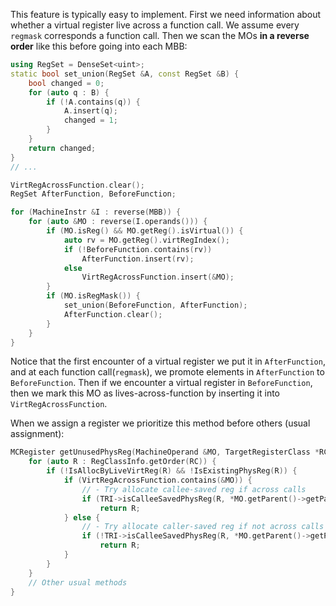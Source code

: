 This feature is typically easy to implement.
First we need information about whether a virtual register live across a function call.
We assume every `regmask` corresponds a function call. Then we scan the MOs **in a reverse order** like this before going into each MBB:

```c++
using RegSet = DenseSet<uint>;
static bool set_union(RegSet &A, const RegSet &B) {
    bool changed = 0;
    for (auto q : B) {
        if (!A.contains(q)) {
            A.insert(q);
            changed = 1;
        }
    }
    return changed;
}
// ...

VirtRegAcrossFunction.clear();
RegSet AfterFunction, BeforeFunction;

for (MachineInstr &I : reverse(MBB)) {
    for (auto &MO : reverse(I.operands())) {
        if (MO.isReg() && MO.getReg().isVirtual()) {
            auto rv = MO.getReg().virtRegIndex();
            if (!BeforeFunction.contains(rv))
                AfterFunction.insert(rv);
            else
                VirtRegAcrossFunction.insert(&MO);
        }
        if (MO.isRegMask()) {
            set_union(BeforeFunction, AfterFunction);
            AfterFunction.clear();
        }
    }
}
```

Notice that the first encounter of a virtual register we put it in `AfterFunction`, and at each function call(`regmask`), we promote elements in `AfterFunction` to `BeforeFunction`. Then if we encounter a virtual register in `BeforeFunction`, then we mark this MO as lives-across-function by inserting it into `VirtRegAcrossFunction`.

When we assign a register we prioritize this method before others (usual assignment):
```c++
MCRegister getUnusedPhysReg(MachineOperand &MO, TargetRegisterClass *RC) {
    for (auto R : RegClassInfo.getOrder(RC)) {
        if (!IsAllocByLiveVirtReg(R) && !IsExistingPhysReg(R)) {
            if (VirtRegAcrossFunction.contains(&MO)) {
                // - Try allocate callee-saved reg if across calls
                if (TRI->isCalleeSavedPhysReg(R, *MO.getParent()->getParent()->getParent()))
                    return R;
            } else {
                // - Try allocate caller-saved reg if not across calls
                if (!TRI->isCalleeSavedPhysReg(R, *MO.getParent()->getParent()->getParent()))
                    return R;
            }
        }
    }
    // Other usual methods
}
```

